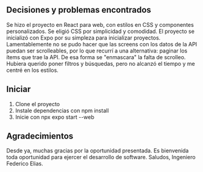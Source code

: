 ## Decisiones y problemas encontrados
Se hizo el proyecto en React para web, con estilos en CSS y componentes personalizados.
Se eligió CSS por simplicidad y comodidad.
El proyecto se inicializó con Expo por su simpleza para inicializar proyectos.
Lamentablemente no se pudo hacer que las screens con los datos de la API puedan ser scrolleables, por lo que recurrí a una alternativa: paginar los ítems que trae la API. De esa forma se "enmascara" la falta de scrolleo.
Hubiera querido poner filtros y búsquedas, pero no alcanzó el tiempo y me centré en los estilos.

## Iniciar
1) Clone el proyecto
2) Instale dependencias con npm install
3) Inicie con npx expo start --web

## Agradecimientos
Desde ya, muchas gracias por la oportunidad presentada. Es bienvenida toda oportunidad para ejercer el desarrollo de software.
Saludos, Ingeniero Federico Elias.
